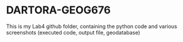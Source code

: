 # DARTORA-GEOG676

This is my Lab4 github folder, containing the python code and various screenshots (executed code, output file, geodatabase)
